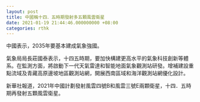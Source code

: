 ```yaml
---
layout: post
title: 中國稱十四．五時期發射多五顆風雲衛星
date: 2021-01-19 21:44:46.000000000 +08:00
categories: rthk
---
```


中國表示，2035年要基本建成氣象強國。

氣象局局長莊國泰表示，十四五時期，要加快構建更高水平的氣象科技創新等體系。在監測方面，將啟動下一代天氣雷達和智能地面氣象觀測站研發。增補建設重點流域及青藏高原邊坡地區觀測站網，開展西南區域和海洋觀測站網優化設計。

新華社報道，2021年中國計劃發射風雲四號B和風雲三號E兩顆衛星，十四．五時期再發射五顆風雲衛星。
